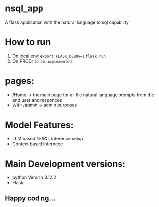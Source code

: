 # nsql_app

A flask application with the natural language to sql capability

# How to run
 1. On local env:
        `export FLASK_DEBUG=1`
        `flask run`
 2. On PROD:
        `to be implemented`

# pages:

- /Home  -> the main page for all the natural language prompts from the end user and responces
- WIP: /admin  -> admin purposes

# Model Features:

- LLM based N-SQL inference setup
- Context based infernece

# Main Development versions:

- python Version 3.12.2
- Flask


## Happy coding...
